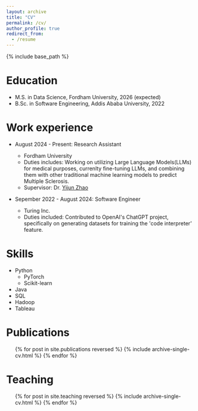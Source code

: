 ```yaml
---
layout: archive
title: "CV"
permalink: /cv/
author_profile: true
redirect_from:
  - /resume
---
```


{% include base_path %}

Education
======
* M.S. in Data Science, Fordham University, 2026 (expected)
* B.Sc. in Software Engineering, Addis Ababa University, 2022

Work experience
======
* August 2024 - Present: Research Assistant
  * Fordham University
  * Duties includes: Working on utilizing Large Language Models(LLMs) for medical purposes, currenlty fine-tuning LLMs, and combining them with other traditional machine learning models to predict Multiple Sclerosis.
  * Supervisor: Dr. [Yijun Zhao](https://storm.cis.fordham.edu/~yzhao/)

* Sepember 2022 - August 2024: Software Engineer
  * Turing Inc.
  * Duties included: Contributed to OpenAI's ChatGPT project, specifically on generating datasets for training the 'code interpreter' feature.

Skills
======
* Python
  * PyTorch
  * Scikit-learn
* Java
* SQL
* Hadoop
* Tableau

Publications
======
  <ul>{% for post in site.publications reversed %}
    {% include archive-single-cv.html %}
  {% endfor %}</ul>
  
Teaching
======
  <ul>{% for post in site.teaching reversed %}
    {% include archive-single-cv.html %}
  {% endfor %}</ul>
